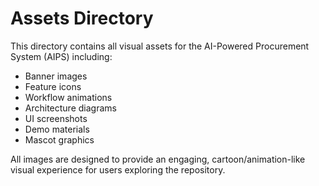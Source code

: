 # Assets Directory

This directory contains all visual assets for the AI-Powered Procurement System (AIPS) including:

- Banner images
- Feature icons
- Workflow animations
- Architecture diagrams
- UI screenshots
- Demo materials
- Mascot graphics

All images are designed to provide an engaging, cartoon/animation-like visual experience for users exploring the repository.
